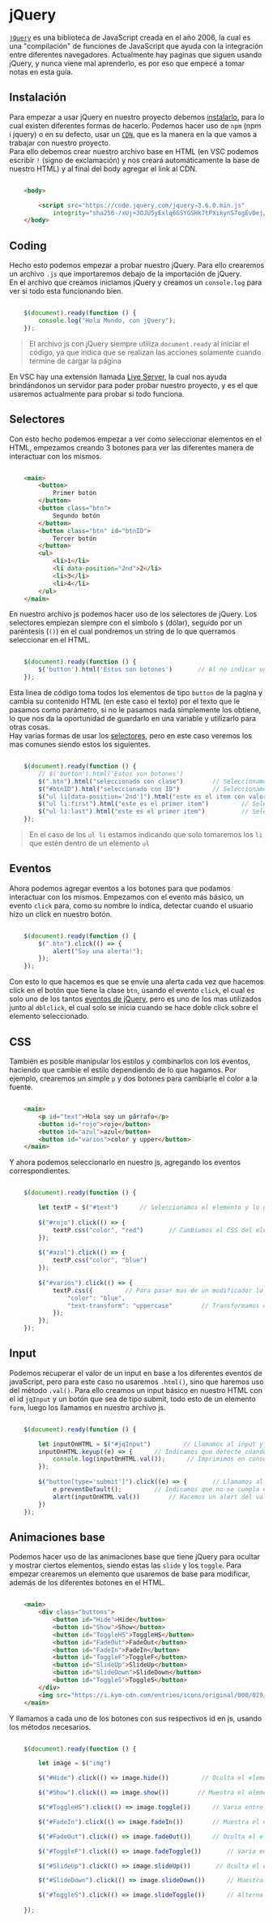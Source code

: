 # jQuery

[`jQuery`](https://jquery.com/) es una biblioteca de JavaScript creada en el año 2006, la cual es una "compilación" de funciones de JavaScript que ayuda con la integración entre diferentes navegadores. Actualmente hay paginas que siguen usando jQuery, y nunca viene mal aprenderlo, es por eso que empecé a tomar notas en esta guía.

## Instalación

Para empezar a usar jQuery en nuestro proyecto debemos [instalarlo](https://jquery.com/download/), para lo cual existen diferentes formas de hacerlo. Podemos hacer uso de `npm` (npm i jquery) o en su defecto, usar un [`CDN`](https://developer.mozilla.org/es/docs/Glossary/CDN), que es la manera en la que vamos a trabajar con nuestro proyecto.  
Para ello debemos crear nuestro archivo base en HTML (en VSC podemos escribir `!` (signo de exclamación) y nos creará automáticamente la base de nuestro HTML) y al final del body agregar el link al CDN.

```HTML

    <body>

        <script src="https://code.jquery.com/jquery-3.6.0.min.js"
            integrity="sha256-/xUj+3OJU5yExlq6GSYGSHk7tPXikynS7ogEvDej/m4=" crossorigin="anonymous"></script>
    </body>

```

## Coding

Hecho esto podemos empezar a probar nuestro jQuery. Para ello crearemos un archivo `.js` que importaremos debajo de la importación de jQuery.  
En el archivo que creamos iniciamos jQuery y creamos un `console.log` para ver si todo esta funcionando bien.

```js

    $(document).ready(function () {
        console.log("Hola Mundo, con jQuery");
    });

```

> El archivo js con jQuery siempre utiliza `document.ready` al iniciar el código, ya que indica que se realizan las acciones solamente cuando termine de cargar la página

En VSC hay una extensión llamada [Live Server](https://marketplace.visualstudio.com/items?itemName=ritwickdey.LiveServer), la cual nos ayuda brindándonos un servidor para poder probar nuestro proyecto, y es el que usaremos actualmente para probar si todo funciona.

## Selectores

Con esto hecho podemos empezar a ver como seleccionar elementos en el HTML, empezamos creando 3 botones para ver las diferentes manera de interactuar con los mismos.

```HTML

    <main>
        <button>
            Primer botón
        </button>
        <button class="btn">
            Segundo botón
        </button>
        <button class="btn" id="btnID">
            Tercer botón
        </button>
        <ul>
            <li>1</li>
            <li data-position="2nd">2</li>
            <li>3</li>
            <li>4</li>
        </ul>
    </main>

```

En nuestro archivo js podemos hacer uso de los selectores de jQuery. Los selectores empiezan siempre con el símbolo `$` (dólar), seguido por un paréntesis (`()`) en el cual pondremos un string de lo que querramos seleccionar en el HTML.

```js

    $(document).ready(function () {
        $('button').html('Estos son botones')       // Al no indicar un punto (.) o un numeral (#) toma todos los elementos del tipo button
    });

```

Esta linea de código toma todos los elementos de tipo `button` de la pagina y cambia su contenido HTML (en este caso el texto) por el texto que le pasamos como parámetro, si no le pasamos nada simplemente los obtiene, lo que nos da la oportunidad de guardarlo en una variable y utilizarlo para otras cosas.  
Hay varias formas de usar los [selectores](https://www.w3schools.com/jquery/jquery_ref_selectors.asp), pero en este caso veremos los mas comunes siendo estos los siguientes.

```js

    $(document).ready(function () {
        // $('button').html('Estos son botones')
        $(".btn").html("seleccionado con clase")        // Seleccionamos en base a su clase
        $("#btnID").html("seleccionado con ID")         // Seleccionamos en base a su ID
        $("ul li[data-position='2nd']").html("este es el item con valor 2")         // Seleccionamos el item con el data que creamos en el HTML
        $("ul li:first").html("este es el primer item")         // Seleccionamos el primer li que encontramos
        $("ul li:last").html("este es el primer item")          // Seleccionamos el ultimo li que encontramos 
    });

```

> En el caso de los `ul li` estamos indicando que solo tomaremos los `li` que estén dentro de un elemento `ul`

## Eventos

Ahora podemos agregar eventos a los botones para que podamos interactuar con los mismos. Empezamos con el evento más básico, un evento `click` para, como su nombre lo indica, detectar cuando el usuario hizo un click en nuestro botón.

```js

    $(document).ready(function () {
        $(".btn").click(() => {
            alert("Soy una alerta!");
        });
    });

```

Con esto lo que hacemos es que se envíe una alerta cada vez que hacemos click en el botón que tiene la clase `btn`, usando el evento `click`, el cual es solo uno de los tantos [eventos de jQuery](https://api.jquery.com/category/events/), pero es uno de los mas utilizados junto al `dblclick`, el cual solo se inicia cuando se hace doble click sobre el elemento seleccionado.  

## CSS

También es posible manipular los estilos y combinarlos con los eventos, haciendo que cambie el estilo dependiendo de lo que hagamos. Por ejemplo, crearemos un simple `p` y dos botones para cambiarle el color a la fuente.

```HTML

    <main>
        <p id="text">Hola soy un párrafo</p>
        <button id="rojo">rojo</button>
        <button id="azul">azul</button>
        <button id="varios">color y upper</button>
    </main>

```

Y ahora podemos seleccionarlo en nuestro js, agregando los eventos correspondientes.

```js

    $(document).ready(function () {

        let textP = $("#text")      // Seleccionamos el elemento y lo guardamos en una variable
        
        $("#rojo").click(() => {
            textP.css("color", "red")       // Cambiamos el CSS del elemento al hace click
        });
        
        $("#azul").click(() => {
            textP.css("color", "blue")
        });
        
        $("#varios").click(() => {
            textP.css({         // Para pasar mas de un modificador lo hacemos en forma de objeto 
                "color": "blue",
                "text-transform": "uppercase"        // Transformamos el texto a mayúsculas
            });
        });
    });

```

## Input

Podemos recuperar el valor de un input en base a los diferentes eventos de javaScript, pero para este caso no usaremos `.html()`, sino que haremos uso del método `.val()`. Para ello creamos un input básico en nuestro HTML con el id `jqInput` y un botón que sea de tipo submit, todo esto de un elemento `form`, luego los llamamos en nuestro archivo js.

```js

    $(document).ready(function () {

        let inputOnHTML = $("#jqInput")         // Llamamos al input y lo guardamos en una variable
        inputOnHTML.keyup((e) => {      // Indicamos que detecte cuando se ingresa una tecla
            console.log(inputOnHTML.val());      // Imprimimos en consola el valor total del input
        });
          
        $("button[type='submit']").click((e) => {       // Llamamos al botón aprovechando el tipo del botón
            e.preventDefault();         // Indicamos que no se cumpla el submit normal
            alert(inputOnHTML.val())        // Hacemos un alert del valor del input
        })
    });

```

## Animaciones base

Podemos hacer uso de las animaciones base que tiene jQuery para ocultar y mostrar ciertos elementos, siendo estas las `slide` y los `toggle`. Para empezar crearemos un elemento que usaremos de base para modificar, además de los diferentes botones en el HTML.

```HTML

    <main>
        <div class="buttons">
            <button id="Hide">Hide</button>
            <button id="Show">Show</button>
            <button id="ToggleHS">ToggleHS</button>
            <button id="FadeOut">FadeOut</button>
            <button id="FadeIn">FadeIn</button>
            <button id="ToggleF">ToggleF</button>
            <button id="SlideUp">SlideUp</button>
            <button id="SlideDown">SlideDown</button>
            <button id="ToggleS">ToggleS</button>
        </div>
        <img src="https://i.kym-cdn.com/entries/icons/original/000/029/849/drax.jpg" alt="invisible">
    </main>

```

Y llamamos a cada uno de los botones con sus respectivos id en js, usando los métodos necesarios.

```js

    $(document).ready(function () {

        let image = $("img")

        $("#Hide").click(() => image.hide())         // Oculta el elemento

        $("#Show").click(() => image.show())        // Muestra el elemento

        $("#ToggleHS").click(() => image.toggle())      // Varia entre mostrar y ocultar el elemento

        $("#FadeIn").click(() => image.fadeIn())        // Muestra el elemento con un efecto de aparición

        $("#FadeOut").click(() => image.fadeOut())      // Oculta el elemento con un efecto de desvanecimiento

        $("#ToggleF").click(() => image.fadeToggle())       // Varia entre mostrar y ocultar el elemento con los efectos

        $("#SlideUp").click(() => image.slideUp())       // Oculta el elemento subiéndolo

        $("#SlideDown").click(() => image.slideDown())      // Muestra el elemento bajándolo

        $("#ToggleS").click(() => image.slideToggle())      // Alterna entre los dos anteriores
        
    });

```

